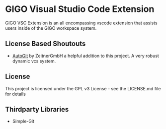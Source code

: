 # GIGO Visual Studio Code Extension

GIGO VSC Extension is an all encompassing vscode extension that assists users inside of the GIGO workspace system.

## License Based Shoutouts
  - [AutoGit](https://github.com/ZeitnerGmbH/auto-git) by ZeitnerGmbH a helpful addition to this project. A very robust dynamic vcs system.

## License

This project is licensed under the GPL v3 License - see the LICENSE.md file for details

## Thirdparty Libraries

- Simple-Git
